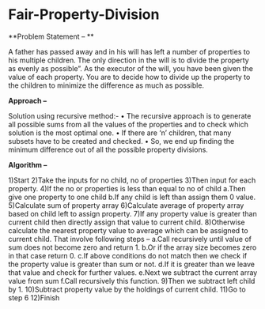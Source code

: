 # Fair-Property-Division

**Problem Statement – **

A father has passed away and in his will has left a number of properties to his multiple children. The only direction in the will is to divide the property as evenly as possible”.
As the executor of the will, you have been given the value of each property. You are to decide how to divide up the property to the children to minimize the difference as much as possible.

**Approach –** 

Solution using recursive method:- 
• The recursive approach is to generate all possible sums from all the values of the properties and to check which solution is the most optimal one. 
• If there are ‘n’ children, that many subsets have to be created and checked.
• So, we end up finding the minimum difference out of all the possible property divisions.


**Algorithm –** 

1)Start 
2)Take the inputs for no child, no of properties 
3)Then input for each property. 
4)If the no or properties is less than equal to no of child 
  a.Then give one property to one child 
  b.If any child is left than assign them 0 value. 
5)Calculate sum of property array 
6)Calculate average of property array based on child left to assign property. 
7)If any property value is greater than current child then directly assign that value to current child. 
8)Otherwise calculate the nearest property value to average which can be assigned to current child. That involve following steps –
  a.Call recursively until value of sum does not become zero and return 1.
  b.Or if the array size becomes zero in that case return 0. 
  c.If above conditions do not match then we check if the property value is greater than sum or not. 
  d.If it is greater than we leave that value and check for further values.
  e.Next we subtract the current array value from sum 
  f.Call recursively this function. 
9)Then we subtract left child by 1. 
10)Subtract property value by the holdings of current child. 
11)Go to step 6 
12)Finish
